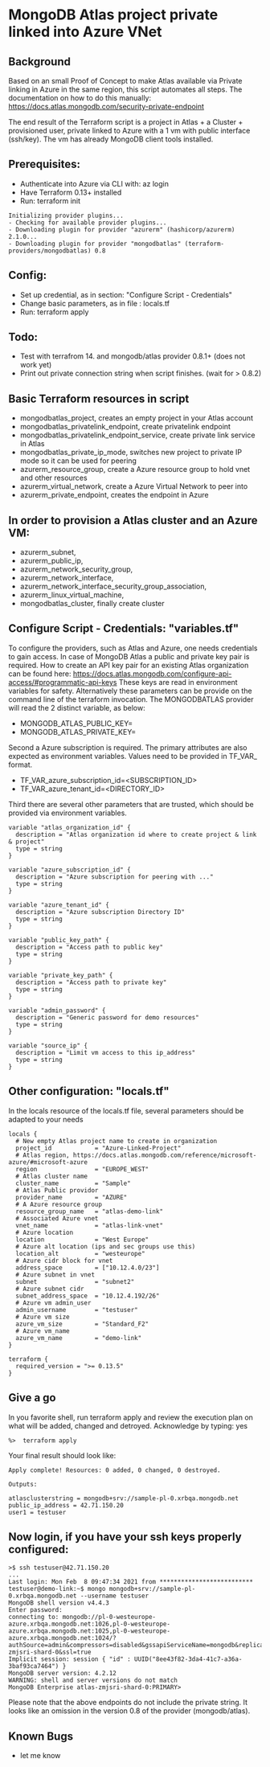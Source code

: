 # MongoDB Atlas project private linked into Azure VNet 

## Background
Based on an small Proof of Concept to make Atlas available via Private linking in Azure in the same region, this script automates all steps. 
The documentation on how to do this manually: https://docs.atlas.mongodb.com/security-private-endpoint 

The end result of the Terraform script is a project in Atlas + a Cluster + provisioned user, private linked to Azure with a 1 vm with public interface (ssh/key).
The vm has already MongoDB client tools installed.

## Prerequisites:
* Authenticate into Azure via CLI with:  az login
* Have Terraform 0.13+ installed
* Run: terraform init 

```
Initializing provider plugins...
- Checking for available provider plugins...
- Downloading plugin for provider "azurerm" (hashicorp/azurerm) 2.1.0...
- Downloading plugin for provider "mongodbatlas" (terraform-providers/mongodbatlas) 0.8
```

## Config:
* Set up credential, as in section: "Configure Script - Credentials"
* Change basic parameters, as in file : locals.tf
* Run: terraform apply

## Todo:
* Test with terrafrom 14. and mongodb/atlas provider 0.8.1+ (does not work yet)
* Print out private connection string when script finishes. (wait for > 0.8.2)

## Basic Terraform resources in script
* mongodbatlas_project,  creates an empty project in your Atlas account
* mongodbatlas_privatelink_endpoint, create privatelink endpoint
* mongodbatlas_privatelink_endpoint_service, create private link service in Atlas
* mongodbatlas_private_ip_mode,  switches new project to private IP mode so it can be used for peering
* azurerm_resource_group, create a Azure resource group to hold vnet and other resources
* azurerm_virtual_network, create a Azure Virtual Network to peer into
* azurerm_private_endpoint, creates the endpoint in Azure

## In order to provision a Atlas cluster and an Azure VM:
* azurerm_subnet, 
* azurerm_public_ip,
* azurerm_network_security_group,
* azurerm_network_interface,
* azurerm_network_interface_security_group_association,
* azurerm_linux_virtual_machine,
* mongodbatlas_cluster, finally create cluster 

 
## Configure Script - Credentials: "variables.tf"

To configure the providers, such as Atlas and Azure, one needs credentials to gain access.
In case of MongoDB Atlas a public and private key pair is required. 
How to create an API key pair for an existing Atlas organization can be found here:
https://docs.atlas.mongodb.com/configure-api-access/#programmatic-api-keys
These keys are read in environment variables for safety. Alternatively these parameters
can be provide on the command line of the terraform invocation. The MONGODBATLAS provider will read
the 2 distinct variable, as below:

* MONGODB_ATLAS_PUBLIC_KEY=<PUBLICKEY>
* MONGODB_ATLAS_PRIVATE_KEY=<PRIVATEKEY>

Second a Azure subscription is required.  The primary attributes are also expected 
as environment variables. Values need to be provided in TF_VAR_ format.

* TF_VAR_azure_subscription_id=<SUBSCRIPTION_ID>
* TF_VAR_azure_tenant_id=<DIRECTORY_ID>

Third there are several other parameters that are trusted, which should be provided via environment variables.
```
variable "atlas_organization_id" {
  description = "Atlas organization id where to create project & link & project"
  type = string
}

variable "azure_subscription_id" {
  description = "Azure subscription for peering with ..."
  type = string
}

variable "azure_tenant_id" {
  description = "Azure subscription Directory ID"
  type = string
}

variable "public_key_path" {
  description = "Access path to public key"
  type = string
}

variable "private_key_path" {
  description = "Access path to private key"
  type = string
}

variable "admin_password" {
  description = "Generic password for demo resources"
  type = string
}

variable "source_ip" {
  description = "Limit vm access to this ip_address"
  type = string
}
```

## Other configuration: "locals.tf"

In the locals resource of the locals.tf file, several parameters should be adapted to your needs
```
locals {
  # New empty Atlas project name to create in organization
  project_id            = "Azure-Linked-Project"
  # Atlas region, https://docs.atlas.mongodb.com/reference/microsoft-azure/#microsoft-azure
  region                = "EUROPE_WEST"
  # Atlas cluster name
  cluster_name          = "Sample"
  # Atlas Public providor
  provider_name         = "AZURE"
  # A Azure resource group
  resource_group_name   = "atlas-demo-link"
  # Associated Azure vnet
  vnet_name             = "atlas-link-vnet"
  # Azure location
  location              = "West Europe"
  # Azure alt location (ips and sec groups use this)
  location_alt          = "westeurope"
  # Azure cidr block for vnet
  address_space         = ["10.12.4.0/23"]
  # Azure subnet in vnet
  subnet                = "subnet2"
  # Azure subnet cidr
  subnet_address_space  = "10.12.4.192/26"
  # Azure vm admin_user
  admin_username        = "testuser"
  # Azure vm size
  azure_vm_size         = "Standard_F2"
  # Azure vm_name       
  azure_vm_name         = "demo-link"
}
 
terraform {
  required_version = ">= 0.13.5"
}
```


## Give a go

In you favorite shell, run terraform apply and review the execution plan on what will be added, changed and detroyed. Acknowledge by typing: yes 

```
%>  terraform apply
```

Your final result should look like:
```
Apply complete! Resources: 0 added, 0 changed, 0 destroyed.

Outputs:

atlasclusterstring = mongodb+srv://sample-pl-0.xrbqa.mongodb.net
public_ip_address = 42.71.150.20
user1 = testuser
```

## Now login, if you have your ssh keys properly configured:
```
>$ ssh testuser@42.71.150.20
...
Last login: Mon Feb  8 09:47:34 2021 from **************************
testuser@demo-link:~$ mongo mongodb+srv://sample-pl-0.xrbqa.mongodb.net --username testuser
MongoDB shell version v4.4.3
Enter password: 
connecting to: mongodb://pl-0-westeurope-azure.xrbqa.mongodb.net:1026,pl-0-westeurope-azure.xrbqa.mongodb.net:1025,pl-0-westeurope-azure.xrbqa.mongodb.net:1024/?authSource=admin&compressors=disabled&gssapiServiceName=mongodb&replicaSet=atlas-zmjsri-shard-0&ssl=true
Implicit session: session { "id" : UUID("8ee43f82-3da4-41c7-a36a-3baf93ca7464") }
MongoDB server version: 4.2.12
WARNING: shell and server versions do not match
MongoDB Enterprise atlas-zmjsri-shard-0:PRIMARY> 
```

Please note that the above endpoints do not include the private string.  It looks like an omission in the version 0.8 of the provider (mongodb/atlas). 

## Known Bugs
* let me know

